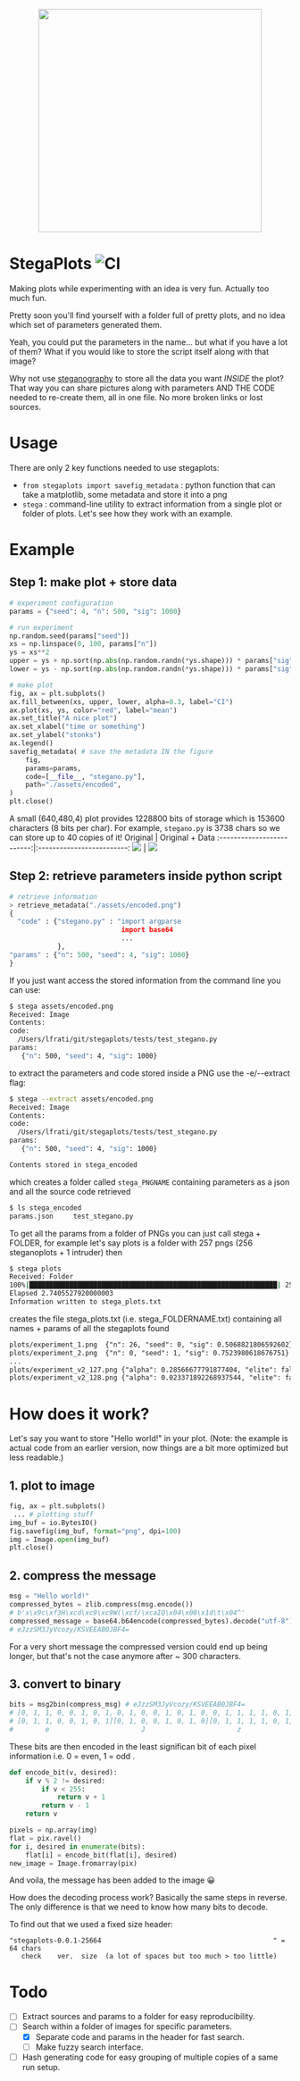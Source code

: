 <p align="center">
  <img width="400" src="https://raw.githubusercontent.com/lfrati/stegaplots/main/assets/stegaplot.png">
</p>

# StegaPlots  ![CI](https://github.com/lfrati/stegaplots/actions/workflows/test.yml/badge.svg)

Making plots while experimenting with an idea is very fun. Actually too much fun. 

Pretty soon you'll find yourself with a folder full of pretty plots, and no idea which set of parameters generated them.

Yeah, you could put the parameters in the name... but what if you have a lot of them? 
What if you would like to store the script itself along with that image?

Why not use [steganography](https://en.wikipedia.org/wiki/Steganography) to store all the data you want *INSIDE* the plot?
That way you can share pictures along with parameters AND THE CODE needed to re-create them, all in one file. No more broken links or lost sources.

# Usage
There are only 2 key functions needed to use stegaplots:
- `from stegaplots import savefig_metadata` : python function that can take a matplotlib, some metadata and store it into a png
- `stega` : command-line utility to extract information from a single plot or folder of plots.
Let's see how they work with an example.

# Example
## Step 1: make plot + store data
```python
# experiment configuration
params = {"seed": 4, "n": 500, "sig": 1000}

# run experiment
np.random.seed(params["seed"])
xs = np.linspace(0, 100, params["n"])
ys = xs**2
upper = ys + np.sort(np.abs(np.random.randn(*ys.shape))) * params["sig"]
lower = ys - np.sort(np.abs(np.random.randn(*ys.shape))) * params["sig"]

# make plot
fig, ax = plt.subplots()
ax.fill_between(xs, upper, lower, alpha=0.3, label="CI")
ax.plot(xs, ys, color="red", label="mean")
ax.set_title("A nice plot")
ax.set_xlabel("time or something")
ax.set_ylabel("stonks")
ax.legend()
savefig_metadata( # save the metadata IN the figure
    fig,
    params=params,
    code=[__file__, "stegano.py"],
    path="./assets/encoded",
)
plt.close()
```
A small (640,480,4) plot provides 1228800 bits of storage which is 153600 characters (8 bits per char).
For example, ```stegano.py``` is 3738 chars so we can store up to 40 copies of it!
Original                   |  Original + Data
:-------------------------:|:-------------------------:
![](https://raw.githubusercontent.com/lfrati/stegaplots/main/assets/original.png)   |  ![](https://raw.githubusercontent.com/lfrati/stegaplots/main/assets/encoded.png)

## Step 2: retrieve parameters inside python script
```python
# retrieve information
> retrieve_metadata("./assets/encoded.png")
{
  "code" : {"stegano.py" : "import argparse
                            import base64
                            ... 
            },
"params" : {"n": 500, "seed": 4, "sig": 1000}
}
```

If you just want access the stored information from the command line you can use:

```bash
$ stega assets/encoded.png
Received: Image
Contents:
code:
  /Users/lfrati/git/stegaplots/tests/test_stegano.py
params:
   {"n": 500, "seed": 4, "sig": 1000}
```
to extract the parameters and code stored inside a PNG use the -e/--extract flag:
```bash
$ stega --extract assets/encoded.png
Received: Image
Contents:
code:
  /Users/lfrati/git/stegaplots/tests/test_stegano.py
params:
   {"n": 500, "seed": 4, "sig": 1000}

Contents stored in stega_encoded
```
which creates a folder called `stega_PNGNAME` containing parameters as a json and all the source code retrieved
```bash
$ ls stega_encoded
params.json     test_stegano.py
```

To get all the params from a folder of PNGs you can just call stega + FOLDER, for example let's say plots is a folder with 257 pngs (256 steganoplots + 1 intruder) then
```bash
$ stega plots
Received: Folder
100%|██████████████████████████████████████████████████████████████| 257/257 [00:02<00:00, 94.12it/s]
Elapsed 2.7405527920000003
Information written to stega_plots.txt
```
creates the file stega_plots.txt (i.e. stega_FOLDERNAME.txt) containing all names + params of all the stegaplots found
```txt
plots/experiment_1.png	{"n": 26, "seed": 0, "sig": 0.5068821806592602}
plots/experiment_2.png	{"n": 0, "seed": 1, "sig": 0.7523980618676751}
...
plots/experiment_v2_127.png	{"alpha": 0.28566677791877404, "elite": false, "pop": 57, "seeds": [126, 252]}
plots/experiment_v2_128.png	{"alpha": 0.023371892268937544, "elite": false, "pop": 86, "seeds": [127, 254]}

```

# How does it work?
Let's say you want to store "Hello world!" in your plot. (Note: the example is actual code from an earlier version, now things are a bit more optimized but less readable.)
## 1. plot to image
```python
fig, ax = plt.subplots()
 ... # plotting stuff
img_buf = io.BytesIO()
fig.savefig(img_buf, format="png", dpi=100)
img = Image.open(img_buf)
plt.close()
```
## 2. compress the message
```python
msg = "Hello world!"
compressed_bytes = zlib.compress(msg.encode()) 
# b'x\x9c\xf3H\xcd\xc9\xc9W(\xcf/\xcaIQ\x04\x00\x1d\t\x04^'
compressed_message = base64.b64encode(compressed_bytes).decode("utf-8")
# eJzzSM3JyVcozy/KSVEEAB0JBF4=
```
For a very short message the compressed version could end up being longer, but that's not the case anymore after ~ 300 characters.

## 3. convert to binary
```python
bits = msg2bin(compress_msg) # eJzzSM3JyVcozy/KSVEEAB0JBF4=
# [0, 1, 1, 0, 0, 1, 0, 1, 0, 1, 0, 0, 1, 0, 1, 0, 0, 1, 1, 1, 1, 0, 1, 0, 0, 1, 1 ...
# [0, 1, 1, 0, 0, 1, 0, 1][0, 1, 0, 0, 1, 0, 1, 0][0, 1, 1, 1, 1, 0, 1, 0][0, 1, 1 ...
#        e                       J                       z                       z ...
```
These bits are then encoded in the least significan bit of each pixel information i.e. 0 = even, 1 = odd .
```python
def encode_bit(v, desired):
    if v % 2 != desired:
        if v < 255:
            return v + 1
        return v - 1
    return v

pixels = np.array(img)
flat = pix.ravel()
for i, desired in enumerate(bits):
    flat[i] = encode_bit(flat[i], desired)
new_image = Image.fromarray(pix)
```
And voila, the message has been added to the image 😀

How does the decoding process work? Basically the same steps in reverse. The only difference is that we need to know how many bits to decode.

To find out that we used a fixed size header:
```
"stegaplots-0.0.1-25664                                           " = 64 chars 
   check    ver.  size  (a lot of spaces but too much > too little)
```

# Todo
- [ ] Extract sources and params to a folder for easy reproducibility.
- [ ] Search within a folder of images for specific parameters.
  - [x] Separate code and params in the header for fast search.
  - [ ] Make fuzzy search interface.
- [ ] Hash generating code for easy grouping of multiple copies of a same run setup. 
